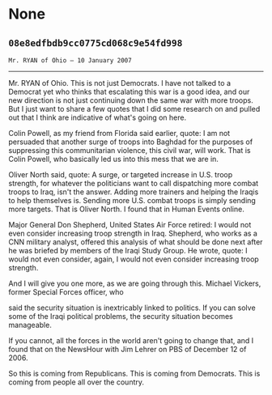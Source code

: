 # None
## `08e8edfbdb9cc0775cd068c9e54fd998`
`Mr. RYAN of Ohio — 10 January 2007`

---


Mr. RYAN of Ohio. This is not just Democrats. I have not talked to a 
Democrat yet who thinks that escalating this war is a good idea, and 
our new direction is not just continuing down the same war with more 
troops. But I just want to share a few quotes that I did some research 
on and pulled out that I think are indicative of what's going on here.

Colin Powell, as my friend from Florida said earlier, quote: I am not 
persuaded that another surge of troops into Baghdad for the purposes of 
suppressing this communitarian violence, this civil war, will work. 
That is Colin Powell, who basically led us into this mess that we are 
in.

Oliver North said, quote: A surge, or targeted increase in U.S. troop 
strength, for whatever the politicians want to call dispatching more 
combat troops to Iraq, isn't the answer. Adding more trainers and 
helping the Iraqis to help themselves is. Sending more U.S. combat 
troops is simply sending more targets. That is Oliver North. I found 
that in Human Events online.

Major General Don Shepherd, United States Air Force retired: I would 
not even consider increasing troop strength in Iraq. Shepherd, who 
works as a CNN military analyst, offered this analysis of what should 
be done next after he was briefed by members of the Iraqi Study Group. 
He wrote, quote: I would not even consider, again, I would not even 
consider increasing troop strength.

And I will give you one more, as we are going through this. Michael 
Vickers, former Special Forces officer, who


said the security situation is inextricably linked to politics. If you 
can solve some of the Iraqi political problems, the security situation 
becomes manageable.

If you cannot, all the forces in the world aren't going to change 
that, and I found that on the NewsHour with Jim Lehrer on PBS of 
December 12 of 2006.

So this is coming from Republicans. This is coming from Democrats. 
This is coming from people all over the country.
